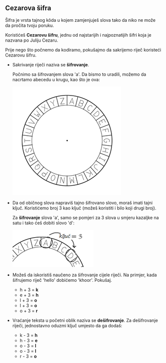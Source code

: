 ## Cezarova šifra

Šifra je vrsta tajnog kôda u kojem zamjenjuješ slova tako da niko ne može da pročita tvoju poruku.

Koristićeš **Cezarovu šifru**, jednu od najstarijih i najpoznatijih šifri koja je nazvana po Juliju Cezaru.

Prije nego što počnemo da kodiramo, pokušajmo da sakrijemo riječ koristeći Cezarovu šifru.

+ Sakrivanje riječi naziva se **šifrovanje**.
    
    Počnimo sa šifrovanjem slova 'a'. Da bismo to uradili, možemo da nacrtamo abecedu u krugu, kao što je ova:
    
    ![screenshot](images/messages-wheel.png)

+ Da od običnog slova napraviš tajno šifrovano slovo, moraš imati tajni ključ. Koristićemo broj 3 kao ključ (možeš koristiti i bilo koji drugi broj).
    
    Za **šifrovanje** slova 'a', samo se pomjeri za 3 slova u smjeru kazaljke na satu i tako ćeš dobiti slovo 'd':
    
    ![screenshot](images/messages-wheel-eg.png)

+ Možeš da iskoristiš naučeno za šifrovanje cijele riječi. Na primjer, kada šifrujemo riječ 'hello' dobićemo 'khoor'. Pokušaj.
    
    + h + 3 = **k**
    + e + 3 = **h**
    + l + 3 = **o**
    + l + 3 = **o**
    + o + 3 = **r**

+ Vraćanje teksta u početni oblik naziva se **dešifrovanje**. Za dešifrovanje riječi, jednostavno oduzmi ključ umjesto da ga dodaš:
    
    + k - 3 = **h**
    + h - 3 = **e**
    + o - 3 = **l**
    + o - 3 = **l**
    + r - 3 = **o**